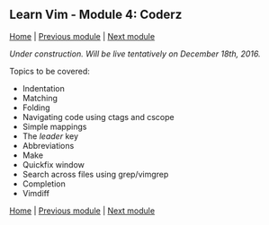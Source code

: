 ## Learn Vim - Module 4: Coderz

[Home](https://github.com/manasthakur/learn-vim/)  |  [Previous module](module3.md)  |  [Next module](module5.md)

_Under construction. Will be live tentatively on December 18th, 2016._

Topics to be covered:

* Indentation
* Matching
* Folding
* Navigating code using ctags and cscope
* Simple mappings
* The _leader_ key
* Abbreviations
* Make
* Quickfix window
* Search across files using grep/vimgrep
* Completion
* Vimdiff

[Home](https://github.com/manasthakur/learn-vim/)  |  [Previous module](module3.md)  |  [Next module](module5.md)

